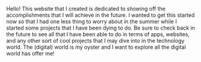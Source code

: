 Hello! This website that I created is dedicated to showing off the accomplishments that I will achieve in the future. I wanted to get
this started now so that I had one less thing to worry about in the summer while I started some projects that I have been dying
to do. Be sure to check back in the future to see all that I have been able to do in terms of apps, websites, and any other sort 
of cool projects that I may dive into in the technology world. The (digital) world is my oyster and I want to explore all the digital world has
offer me!